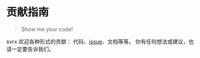 # 贡献指南

> Show me your code!

svrx 欢迎各种形式的贡献： 代码、[issue](https://github.com/svrxjs/svrx/issues)、文档等等。 
你有任何想法或建议，也请一定要告诉我们。
